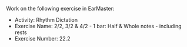 Work on the following exercise in EarMaster:
- Activity: Rhythm Dictation
- Exercise Name: 2/2, 3/2 & 4/2 - 1 bar: Half & Whole notes - including rests
- Exercise Number: 22.2
